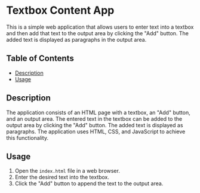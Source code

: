# Textbox Content App

This is a simple web application that allows users to enter text into a textbox and then add that text to the output area by clicking the "Add" button. The added text is displayed as paragraphs in the output area.

## Table of Contents

- [Description](#description)
- [Usage](#usage)


## Description

The application consists of an HTML page with a textbox, an "Add" button, and an output area. The entered text in the textbox can be added to the output area by clicking the "Add" button. The added text is displayed as paragraphs. The application uses HTML, CSS, and JavaScript to achieve this functionality.

## Usage

1. Open the `index.html` file in a web browser.
2. Enter the desired text into the textbox.
3. Click the "Add" button to append the text to the output area.